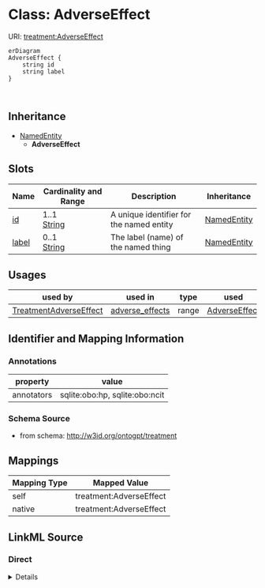 # Class: AdverseEffect



URI: [treatment:AdverseEffect](http://w3id.org/ontogpt/treatments/AdverseEffect)


```mermaid
erDiagram
AdverseEffect {
    string id  
    string label  
}



```




## Inheritance
* [NamedEntity](NamedEntity.md)
    * **AdverseEffect**



## Slots

| Name | Cardinality and Range | Description | Inheritance |
| ---  | --- | --- | --- |
| [id](id.md) | 1..1 <br/> [String](String.md) | A unique identifier for the named entity | [NamedEntity](NamedEntity.md) |
| [label](label.md) | 0..1 <br/> [String](String.md) | The label (name) of the named thing | [NamedEntity](NamedEntity.md) |





## Usages

| used by | used in | type | used |
| ---  | --- | --- | --- |
| [TreatmentAdverseEffect](TreatmentAdverseEffect.md) | [adverse_effects](adverse_effects.md) | range | [AdverseEffect](AdverseEffect.md) |






## Identifier and Mapping Information





### Annotations

| property | value |
| --- | --- |
| annotators | sqlite:obo:hp, sqlite:obo:ncit |



### Schema Source


* from schema: http://w3id.org/ontogpt/treatment





## Mappings

| Mapping Type | Mapped Value |
| ---  | ---  |
| self | treatment:AdverseEffect |
| native | treatment:AdverseEffect |





## LinkML Source

<!-- TODO: investigate https://stackoverflow.com/questions/37606292/how-to-create-tabbed-code-blocks-in-mkdocs-or-sphinx -->

### Direct

<details>
```yaml
name: AdverseEffect
annotations:
  annotators:
    tag: annotators
    value: sqlite:obo:hp, sqlite:obo:ncit
from_schema: http://w3id.org/ontogpt/treatment
rank: 1000
is_a: NamedEntity

```
</details>

### Induced

<details>
```yaml
name: AdverseEffect
annotations:
  annotators:
    tag: annotators
    value: sqlite:obo:hp, sqlite:obo:ncit
from_schema: http://w3id.org/ontogpt/treatment
rank: 1000
is_a: NamedEntity
attributes:
  id:
    name: id
    annotations:
      prompt.skip:
        tag: prompt.skip
        value: 'true'
    description: A unique identifier for the named entity
    comments:
    - this is populated during the grounding and normalization step
    from_schema: http://w3id.org/ontogpt/treatment
    rank: 1000
    identifier: true
    alias: id
    owner: AdverseEffect
    domain_of:
    - NamedEntity
    - Publication
    range: string
  label:
    name: label
    annotations:
      owl:
        tag: owl
        value: AnnotationProperty, AnnotationAssertion
    description: The label (name) of the named thing
    from_schema: http://w3id.org/ontogpt/treatment
    aliases:
    - name
    rank: 1000
    slot_uri: rdfs:label
    alias: label
    owner: AdverseEffect
    domain_of:
    - NamedEntity
    range: string

```
</details>